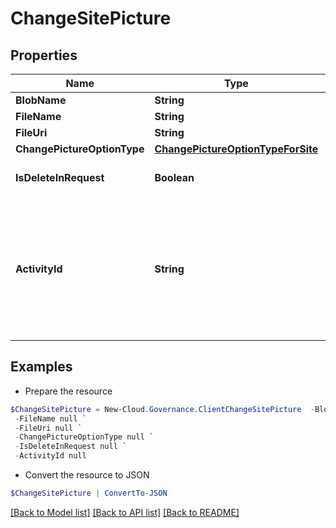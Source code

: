 # ChangeSitePicture
## Properties

Name | Type | Description | Notes
------------ | ------------- | ------------- | -------------
**BlobName** | **String** |  | [optional] 
**FileName** | **String** |  | [optional] 
**FileUri** | **String** |  | [optional] 
**ChangePictureOptionType** | [**ChangePictureOptionTypeForSite**](ChangePictureOptionTypeForSite.md) |  | [optional] 
**IsDeleteInRequest** | **Boolean** |  | [optional] [default to $false]
**ActivityId** | **String** | An unique identifier for the activity which can be used to find configuration in the dynamic service if it is assign by IT | [optional] 

## Examples

- Prepare the resource
```powershell
$ChangeSitePicture = New-Cloud.Governance.ClientChangeSitePicture  -BlobName null `
 -FileName null `
 -FileUri null `
 -ChangePictureOptionType null `
 -IsDeleteInRequest null `
 -ActivityId null
```

- Convert the resource to JSON
```powershell
$ChangeSitePicture | ConvertTo-JSON
```

[[Back to Model list]](../README.md#documentation-for-models) [[Back to API list]](../README.md#documentation-for-api-endpoints) [[Back to README]](../README.md)

